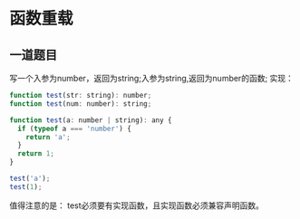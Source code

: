 # 函数重载
## 一道题目
写一个入参为number，返回为string;入参为string,返回为number的函数;
实现：
```js
function test(str: string): number;
function test(num: number): string;

function test(a: number | string): any {
  if (typeof a === 'number') {
    return 'a';
  }
  return 1;
}

test('a');
test(1);
```
值得注意的是：
test必须要有实现函数，且实现函数必须兼容声明函数。
